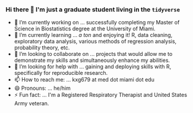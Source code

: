 ### Hi there 👋 I'm just a graduate student living in the `tidyverse`

- 🔭 I’m currently working on ... successfully completing my Master of Science in Biostatistics degree at the University of Miami.
- 🌱 I’m currently learning ... *a ton* and enjoying it! R, data cleaning, exploratory data analysis, various methods of regression analysis, probability theory, etc.
- 👯 I’m looking to collaborate on ... projects that would allow me to demonstrate my skills and simultaneously enhance my abilities.
- 🤔 I’m looking for help with ... gaining and deploying skills with R, specifically for reproducible research.
- 📫 How to reach me: ... kxg679 at med dot miami dot edu
- 😄 Pronouns: ... he/him
- ⚡ Fun fact: ... I'm a Registered Respiratory Therapist and United States Army veteran.

